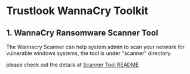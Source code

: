 
# Trustlook WannaCry Toolkit

## 1. WannaCry Ransomware Scanner Tool

The Wannacry Scanner can help system admin to scan your network for vulnerable windows systems, the tool is under "scanner" directory.

please check out the details at [Scanner Tool README](scanner/README.md)
